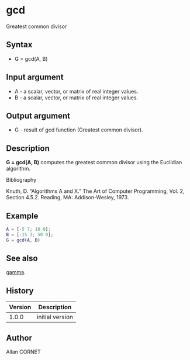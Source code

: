 

# gcd

Greatest common divisor

## Syntax

- G = gcd(A, B)

## Input argument

 - A - a scalar, vector, or matrix of real integer values.
 - B - a scalar, vector, or matrix of real integer values.

## Output argument

 - G - result of gcd function (Greatest common divisor).

## Description


  <p><b>G = gcd(A, B)</b> computes the greatest common divisor using the Euclidian algorithm.</p>


Bibliography

Knuth, D. “Algorithms A and X.” The Art of Computer Programming, Vol. 2, Section 4.5.2. Reading, MA: Addison-Wesley, 1973.

## Example

```matlab
A = [-5 7; 10 0];
B = [-15 3; 50 0];
G = gcd(A, B)
```

## See also

[gamma](gamma.md).
## History

|Version|Description|
|------|------|
|1.0.0|initial version|


## Author

Allan CORNET



